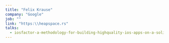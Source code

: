 ```yaml
---
title: "Felix Krause"
company: "Google"
job: ""
link: "https:\\heapspace.rs"
talks:
  - iosfactor-a-methodology-for-building-highquality-ios-apps-on-a-solid-architecture
---
```


